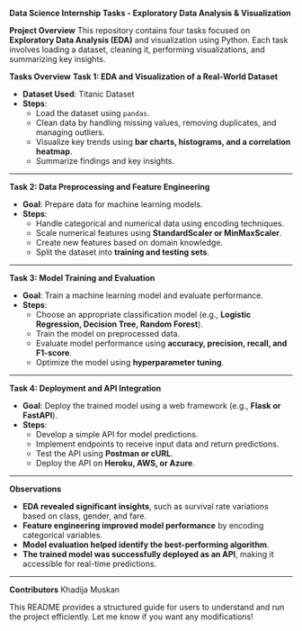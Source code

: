 **Data Science Internship Tasks - Exploratory Data Analysis & Visualization**

**Project Overview**
This repository contains four tasks focused on **Exploratory Data Analysis (EDA)** and visualization using Python. Each task involves loading a dataset, cleaning it, performing visualizations, and summarizing key insights.

**Tasks Overview**
**Task 1: EDA and Visualization of a Real-World Dataset**  
- **Dataset Used**: Titanic Dataset  
- **Steps**:  
  - Load the dataset using `pandas`.  
  - Clean data by handling missing values, removing duplicates, and managing outliers.  
  - Visualize key trends using **bar charts, histograms, and a correlation heatmap**.  
  - Summarize findings and key insights.  

---

**Task 2: Data Preprocessing and Feature Engineering**  
- **Goal**: Prepare data for machine learning models.  
- **Steps**:  
  - Handle categorical and numerical data using encoding techniques.  
  - Scale numerical features using **StandardScaler or MinMaxScaler**.  
  - Create new features based on domain knowledge.  
  - Split the dataset into **training and testing sets**.

---

**Task 3: Model Training and Evaluation**  
- **Goal**: Train a machine learning model and evaluate performance.  
- **Steps**:  
  - Choose an appropriate classification model (e.g., **Logistic Regression, Decision Tree, Random Forest**).  
  - Train the model on preprocessed data.  
  - Evaluate model performance using **accuracy, precision, recall, and F1-score**.  
  - Optimize the model using **hyperparameter tuning**.

---

**Task 4: Deployment and API Integration**  
- **Goal**: Deploy the trained model using a web framework (e.g., **Flask or FastAPI**).  
- **Steps**:  
  - Develop a simple API for model predictions.  
  - Implement endpoints to receive input data and return predictions.  
  - Test the API using **Postman or cURL**.  
  - Deploy the API on **Heroku, AWS, or Azure**.

---

**Observations**
- **EDA revealed significant insights**, such as survival rate variations based on class, gender, and fare.  
- **Feature engineering improved model performance** by encoding categorical variables.  
- **Model evaluation helped identify the best-performing algorithm**.  
- **The trained model was successfully deployed as an API**, making it accessible for real-time predictions.

---

**Contributors**
 Khadija Muskan

This README provides a structured guide for users to understand and run the project efficiently. Let me know if you want any modifications!
